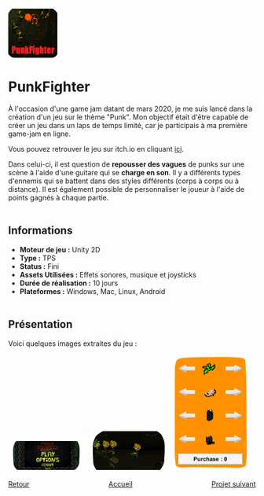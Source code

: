 <a href="https://gamejolt.com/games/PunkFighter/473032"> <img src="./Images/PunkFighter_1.png" alt="PunkFighter Logo" width="100" height="100"></a>

# PunkFighter

  À l'occasion d'une game jam datant de mars 2020, je me suis lancé dans la création d'un jeu sur le thème "Punk". Mon objectif était d'être capable de créer un jeu dans un laps de temps limité, car je participais à ma première game-jam en ligne. 
  
  Vous pouvez retrouver le jeu sur itch.io en cliquant [ici](https://mcdown.itch.io/punkfighter).
  
  Dans celui-ci, il est question de **repousser des vagues** de punks sur une scène à l'aide d'une guitare qui se **charge en son**. Il y a différents types d'ennemis qui se battent dans des styles différents (corps à corps ou à distance). Il est également possible de personnaliser le joueur à l'aide de points gagnés à chaque partie.
<br><br>

## Informations
- **Moteur de jeu :** Unity 2D
- **Type :** TPS
- **Status :** Fini
- **Assets Utilisées :** Effets sonores, musique et joysticks
- **Durée de réalisation :** 10 jours
- **Plateformes :** Windows, Mac, Linux, Android
<br><br>

## Présentation
  Voici quelques images extraites du jeu :
  <div style="justify-content: center;">
    <img src="./Images/PunkFighter_2.png" alt="Image 1" style="width: 32%;">
    <img src="./Images/PunkFighter_3.png" alt="Image 2" style="width: 32%;">
    <img src="./Images/PunkFighter_4.png" alt="Image 3" style="width: 32%;">
  </div>
<br>

<div style="display: flex; justify-content: space-between;">
    <div><a href="./rocknfall.html">Retour</a></div>
    <div><a href="./index.html">Accueil</a></div>
    <div><a href="./soulinthecastle.html">Projet suivant</a></div>
</div>
